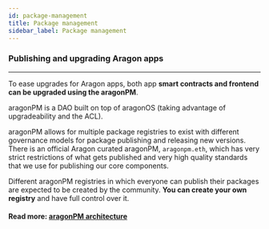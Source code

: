 ```yaml
---
id: package-management
title: Package management
sidebar_label: Package management
---
```


### Publishing and upgrading Aragon apps
---

To ease upgrades for Aragon apps, both app **smart contracts and frontend can be upgraded using the aragonPM**.

aragonPM is a DAO built on top of aragonOS (taking advantage of upgradeability and the ACL).

aragonPM allows for multiple package registries to exist with different governance models for package publishing and releasing new versions. There is an official Aragon curated aragonPM, `aragonpm.eth`, which has very strict restrictions of what gets published and very high quality standards that we use for publishing our core components.

Different aragonPM registries in which everyone can publish their packages are expected to be created by the community. **You can create your own registry** and have full control over it.

#### Read more: [aragonPM architecture](/docs/apm.html)
